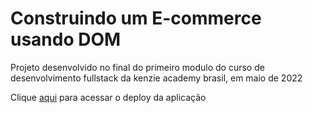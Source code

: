 #  Construindo um E-commerce usando DOM

<p>Projeto desenvolvido no final do primeiro modulo do curso de desenvolvimento fullstack da kenzie academy brasil, em maio de 2022 </p>
<p>Clique <a href="https://m1-entrega-capstone-ecommerce-tainatenorio.vercel.app/">aqui</a> para acessar o deploy da aplicação </p>
